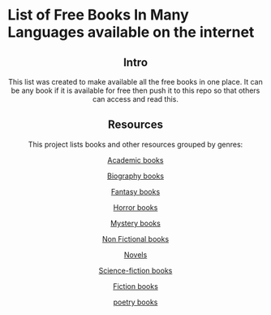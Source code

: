 # List of Free Books In Many Languages available on the internet

<div align="center" markdown="1">

## Intro

This list was created to make available all the free books in one place. It can be any book if it is available for free then push it to this repo so that others can access and read this.
## Resources

This project lists books and other resources grouped by genres:


[Academic books](books/Academic-books.md)

[Biography books](books/Biography-books.md)

[Fantasy books](books/Fantasy-books.md)

[Horror books](books/Horror-books.md)

[Mystery books](books/Mystery-books.md)

[Non Fictional books](books/Non-Fictional-books.md)

[Novels](books/Novels.md)

[Science-fiction books](books/Science-fiction-books.md)

[Fiction books](books/fiction-books.md)

[poetry books](books/poetry.md)
